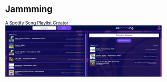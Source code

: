 # Jammming
A Spotify Song Playlist Creator
![Image](https://raw.githubusercontent.com/hazeltonbw/jamming/main/src/images/jammming.PNG) 
